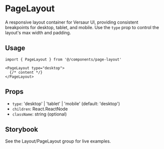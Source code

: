 # PageLayout

A responsive layout container for Versaur UI, providing consistent breakpoints for desktop, tablet, and mobile. Use the `type` prop to control the layout's max width and padding.

## Usage

```tsx
import { PageLayout } from '@/components/page-layout'

<PageLayout type="desktop">
  {/* content */}
</PageLayout>
```

## Props

- `type`: 'desktop' | 'tablet' | 'mobile' (default: 'desktop')
- `children`: React.ReactNode
- `className`: string (optional)

## Storybook
See the Layout/PageLayout group for live examples.
